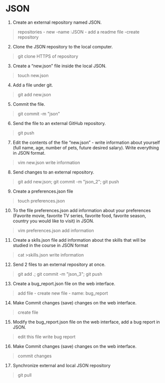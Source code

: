 # JSON
1. Create an external repository named JSON.
 > repositories - new -name :JSON - add a readme file -create repository
 2. Clone the JSON repository to the local computer.
 > git clone HTTPS of repository
 3. Create a “new.json” file inside the local JSON.
 > touch new.json
 4. Add a file under git.
 > git add new.json
 5. Commit the file.
 > git commit -m "json"
 6. Send the file to an external GitHub repository.
 > git push
 7. Edit the contents of the file “new.json” - write information about yourself (full name, age, number of pets, future desired salary). Write everything in JSON format.
 > vim new.json
 > write information
 
 
 8. Send changes to an external repository.
 > git add new.json; git commit -m "json_2"; git push
 9. Create a preferences.json file
 > touch preferences.json
 10. To the file preferences.json add information about your preferences (Favorite movie, favorite TV series, favorite food, favorite season, country you would like to visit) in JSON.
 > vim preferences.json
 > add information
 11. Create a sklls.json file add information about the skills that will be studied in the course in JSON format
 > cat >skills.json
 > write information
 12. Send 2 files to an external repository at once.
 > git add .; git commit -m "json_3"; git push
 13. Create a bug_report.json file on the web interface.
 > add file - create new file - name: bug_report
 14. Make Commit changes (save) changes on the web interface.
 > create file
 15. Modify the bug_report.json file on the web interface, add a bug report in JSON.
 > edit this file
 > write bug report
 16. Make Commit changes (save) changes on the web interface.
 > commit changes
 17. Synchronize external and local JSON repository
 > git pull
